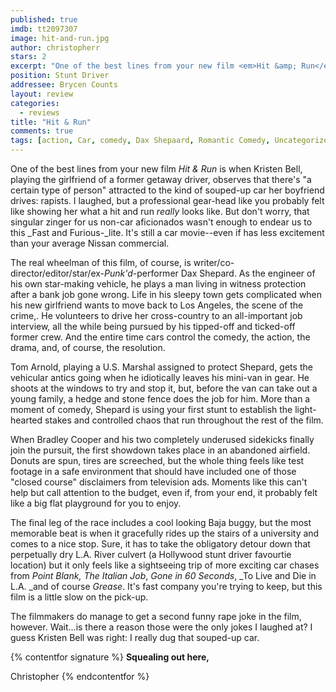 ```yaml
---
published: true
imdb: tt2097307
image: hit-and-run.jpg
author: christopherr 
stars: 2
excerpt: "One of the best lines from your new film <em>Hit &amp; Run</em> is when Kristen Bell, playing the girlfriend of a former getaway driver, observes that there&rsquo;s &ldquo;a certain type of person&rdquo; attracted to the kind of souped-up car her boyfriend drives: rapists."
position: Stunt Driver
addressee: Brycen Counts
layout: review
categories:
  - reviews
title: "Hit & Run"
comments: true
tags: [action, Car, comedy, Dax Shepaard, Romantic Comedy, Uncategorized]
---
```

One of the best lines from your new film _Hit & Run_ is when Kristen Bell, playing the girlfriend of a former getaway driver, observes that there's "a certain type of person" attracted to the kind of souped-up car her boyfriend drives: rapists. I laughed, but a professional gear-head like you probably felt like showing her what a hit and run _really_ looks like. But don't worry, that singular zinger for us non-car aficionados wasn't enough to endear us to this _Fast and Furious-_lite. It's still a car movie--even if has less excitement than your average Nissan commercial.

The real wheelman of this film, of course, is writer/co-director/editor/star/ex-_Punk'd_-performer Dax Shepard. As the engineer of his own star-making vehicle, he plays a man living in witness protection after a bank job gone wrong. Life in his sleepy town gets complicated when his new girlfriend wants to move back to Los Angeles, the scene of the crime,. He volunteers to drive her cross-country to an all-important job interview, all the while being pursued by his tipped-off and ticked-off former crew. And the entire time cars control the comedy, the action, the drama, and, of course, the resolution.

Tom Arnold, playing a U.S. Marshal assigned to protect Shepard, gets the vehicular antics going when he idiotically leaves his mini-van in gear. He shoots at the windows to try and stop it, but, before the van can take out a young family, a hedge and stone fence does the job for him. More than a moment of comedy, Shepard is using your first stunt to establish the light-hearted stakes and controlled chaos that run throughout the rest of the film.

When Bradley Cooper and his two completely underused sidekicks finally join the pursuit, the first showdown takes place in an abandoned airfield. Donuts are spun, tires are screeched, but the whole thing feels like test footage in a safe environment that should have included one of those "closed course" disclaimers from television ads. Moments like this can't help but call attention to the budget, even if, from your end, it probably felt like a big flat playground for you to enjoy.

The final leg of the race includes a cool looking Baja buggy, but the most memorable beat is when it gracefully rides up the stairs of a university and comes to a nice stop. Sure, it has to take the obligatory detour down that perpetually dry L.A. River culvert (a Hollywood stunt driver favourtie location) but it only feels like a sightseeing trip of more exciting car chases from _Point Blank,_ _The Italian Job_, _Gone in 60 Seconds_, _To Live and Die in L.A. _and of course _Grease_. It's fast company you're trying to keep, but this film is a little slow on the pick-up.

The filmmakers do manage to get a second funny rape joke in the film, however. Wait…is there a reason those were the only jokes I laughed at? I guess Kristen Bell was right: I really dug that souped-up car.

{% contentfor signature %}
**Squealing out here,**

Christopher
{% endcontentfor %}